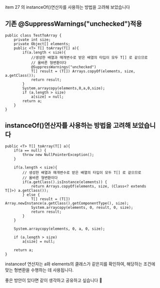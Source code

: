 item 27 의 instanceOf()연산자를 사용하는 방법을 고려해 보았습니다

## 기존 @SuppressWarnings("unchecked")적용

```
public class TestToArray {
    private int size;
    private Object[] elements;
    public <T> T[] toArray(T[] a){
        if(a.length < size){
            //생성한 배열과 매개변수로 받은 배열의 타입이 모두 T[] 로 같으므로
            // 올바른 형변환이다
            @SuppressWarnings("unchecked")
            T[] result = (T[]) Arrays.copyOf(elements, size, a.getClass());
            return result;
        }
        System.arraycopy(elements,0,a,0,size);
        if (a.length > size)
            a[size] = null;
        return a;
    }
}
```
## instanceOf()연산자를 사용하는 방법을 고려해 보았습니다

```
public <T> T[] toArray(T[] a){
    if(a == null) {
        throw new NullPointerException();
    }
    
    if(a.length < size){
        // 생성한 배열과 매개변수로 받은 배열의 타입이 모두 T[] 로 같으므로
        // 올바른 형변환이다
        if(a.getClass().isInstance(elements)) {
            return Arrays.copyOf(elements, size, (Class<? extends T[]>) a.getClass());
        } else {
            T[] result = (T[]) Array.newInstance(a.getClass().getComponentType(), size);
            System.arraycopy(elements, 0, result, 0, size);
            return result;
        }
    }
    
    System.arraycopy(elements, 0, a, 0, size);
    
    if (a.length > size)
        a[size] = null;
    
    return a;
}
```
instanceof 연산자는 a와 elements의 클래스가 같은지를 확인하여, 해당하는 조건에 맞는 형변환을 수행하는 데 사용됩니다.

좋은 방안이 있다면 같이 생각하고 공유하고 싶습니다 🧐 
